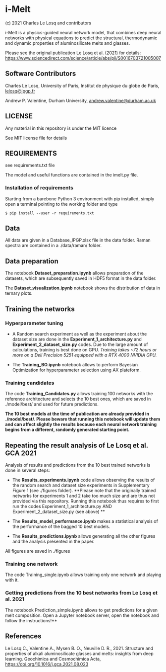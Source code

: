 # i-Melt

(c) 2021 Charles Le Losq and contributors

i-Melt is a physics-guided neural network model, that combines deep neural networks with physical equations to predict the structural, thermodynamic and dynamic properties of aluminosilicate melts and glasses.

Please see the original publication Le Losq et al. (2021) for details: https://www.sciencedirect.com/science/article/abs/pii/S0016703721005007

## Software Contributors

Charles Le Losq, University of Paris, Institut de physique du globe de Paris, lelosq@ipgp.fr

Andrew P. Valentine, Durham University, andrew.valentine@durham.ac.uk

## LICENSE

Any material in this repository is under the MIT licence

See MIT license file for details

## REQUIREMENTS

see requirements.txt file

The model and useful functions are contained in the imelt.py file.

### Installation of requirements

Starting from a barebone Python 3 environment with pip installed, simply open a terminal pointing to the working folder and type

`$ pip install --user -r requirements.txt`

## Data

All data are given in a Database_IPGP.xlsx file in the data folder. Raman spectra are contained in a ./data/raman/ folder.

## Data preparation

The notebook **Dataset_preparation.ipynb** allows preparation of the datasets, which are subsequently saved in HDF5 format in the data folder.

The **Dataset_visualization.ipynb** notebook shows the distribution of data in ternary plots.

## Training the networks

### Hyperparameter tuning

- A Random search experiment as well as the experiment about the dataset size are done in the **Experiment_1_architecture.py** and **Experiment_2_dataset_size.py** codes. Due to the large amount of calculations, training is best done on GPU. *Training takes ~72 hours or more on a Dell Precision 5251 equipped with a RTX 4000 NVIDIA GPU.*

- The **Training_BO.ipynb** notebook allows to perform Bayesian Optimization for hyperparameter selection using AX plateform.

### Training candidates

The code **Training_Candidates.py** allows training 100 networks with the reference architecture and selects the 10 best ones, which are saved in ./model/best/ and used for future predictions.

**The 10 best models at the time of publication are already provided in ./model/best/. Please beware that running this notebook will update them and can affect slightly the results because each neural network training begins from a different, randomly generated starting point.**

## Repeating the result analysis of Le Losq et al. GCA 2021

Analysis of results and predictions from the 10 best trained networks is done in several steps:

- The **Results_experiments.ipynb** code allows observing the results of the random search and dataset size experiments in Supplementary Figure 1 (see ./figures folder). **Please note that the originally trained networks for experiments 1 and 2 take too much size and are thus not provided via this repository. Running this notebook thus requires to first run the codes Experiment_1_architecture.py AND Experiment_2_dataset_size.py (see above) **

- The **Results_model_performance.ipynb** makes a statistical analysis of the performance of the bagged 10 best models.

- The **Results_predictions.ipynb** allows generating all the other figures and the analysis presented in the paper.

All figures are saved in ./figures

### Training one network

The code Training_single.ipynb allows training only one network and playing with it.

### Getting predictions from the 10 best networks from Le Losq et al. 2021

The notebook Prediction_simple.ipynb allows to get predictions for a given melt composition. Open a Jupyter notebook server, open the notebook and follow the instructions!**

## References

Le Losq C., Valentine A., Mysen B. O., Neuville D. R., 2021. Structure and properties of alkali aluminosilicate glasses and melts: insights from deep learning. Geochimica and Cosmochimica Acta, https://doi.org/10.1016/j.gca.2021.08.023


